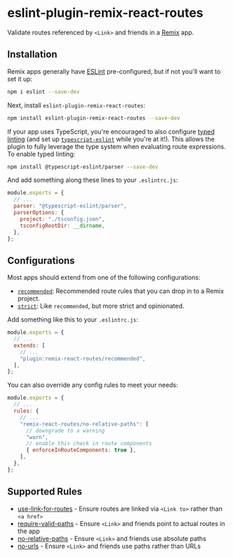 # eslint-plugin-remix-react-routes

Validate routes referenced by `<Link>` and friends in a [Remix](https://remix.run) app.

## Installation

Remix apps generally have [ESLint](https://eslint.org/) pre-configured, but if not you'll want to set it up:

```sh
npm i eslint --save-dev
```

Next, install `eslint-plugin-remix-react-routes`:

```sh
npm install eslint-plugin-remix-react-routes --save-dev
```

If your app uses TypeScript, you're encouraged to also configure [typed linting](https://typescript-eslint.io/linting/typed-linting/) (and set up [`typescript-eslint`](https://typescript-eslint.io/) while you're at it!). This allows the plugin to fully leverage the type system when evaluating route expressions. To enable typed linting:

```sh
npm install @typescript-eslint/parser --save-dev
```

And add something along these lines to your `.eslintrc.js`:

```javascript
module.exports = {
  // ...
  parser: "@typescript-eslint/parser",
  parserOptions: {
    project: "./tsconfig.json",
    tsconfigRootDir: __dirname,
  },
};
```

## Configurations

Most apps should extend from one of the following configurations:

- [`recommended`](https://github.com/jenseng/eslint-plugin-remix-react-routes/tree/main/src/configs/recommended.ts): Recommended route rules that you can drop in to a Remix project.
- [`strict`](https://github.com/jenseng/eslint-plugin-remix-react-routes/tree/main/src/configs/strict.ts): Like `recommended`, but more strict and opinionated.

Add something like this to your `.eslintrc.js`:

```javascript
module.exports = {
  // ...
  extends: [
    // ...
    "plugin:remix-react-routes/recommended",
  ],
};
```

You can also override any config rules to meet your needs:

```javascript
module.exports = {
  // ...
  rules: {
    // ...
    "remix-react-routes/no-relative-paths": [
      // downgrade to a warning
      "warn",
      // enable this check in route components
      { enforceInRouteComponents: true },
    ],
  },
};
```

## Supported Rules

- [use-link-for-routes](https://github.com/jenseng/eslint-plugin-remix-react-routes/tree/main/src/rules/use-link-for-routes) - Ensure routes are linked via `<Link to>` rather than `<a href>`
- [require-valid-paths](https://github.com/jenseng/eslint-plugin-remix-react-routes/tree/main/src/rules/require-valid-paths) - Ensure `<Link>` and friends point to actual routes in the app
- [no-relative-paths](https://github.com/jenseng/eslint-plugin-remix-react-routes/tree/main/src/rules/no-relative-paths) - Ensure `<Link>` and friends use absolute paths
- [no-urls](https://github.com/jenseng/eslint-plugin-remix-react-routes/tree/main/src/rules/no-urls) - Ensure `<Link>` and friends use paths rather than URLs
